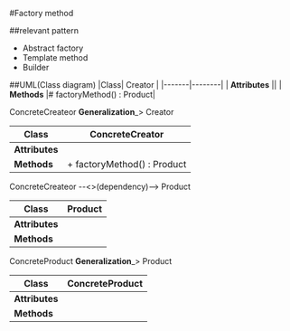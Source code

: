 #Factory method

##relevant pattern
- Abstract factory
- Template method
- Builder


##UML(Class diagram)
|Class| Creator |
|-------|--------|
| **Attributes** ||
| **Methods** |# factoryMethod() : Product|

ConcreteCreateor ____Generalization_____> Creator

|Class| ConcreteCreator |
|-------|--------|
| **Attributes** ||
| **Methods** |+ factoryMethod() : Product|

ConcreteCreateor --<<create>>(dependency)--> Product

|Class| Product |
|-------|--------|
| **Attributes** ||
| **Methods** ||

ConcreteProduct ____Generalization_____> Product

|Class| ConcreteProduct |
|-------|--------|
| **Attributes** ||
| **Methods** ||
